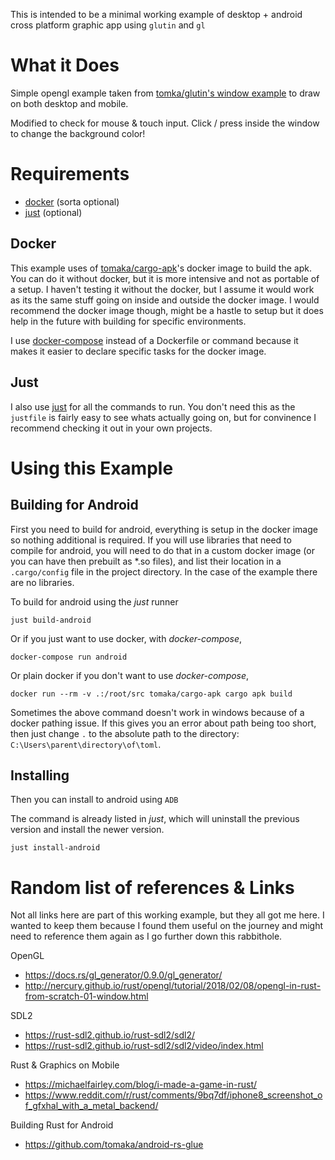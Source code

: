 This is intended to be a minimal working example of desktop + android cross platform graphic app using `glutin` and `gl`

# What it Does
Simple opengl example taken from [tomka/glutin's window example](https://github.com/tomaka/glutin) to draw on both desktop and mobile.

Modified to check for mouse & touch input. Click / press inside the window to change the background color!

# Requirements
- [docker](https://www.docker.com/) (sorta optional)
- [just](https://github.com/casey/just) (optional)

## Docker

This example uses of [tomaka/cargo-apk](https://github.com/tomaka/android-rs-glue)'s docker image to build the apk. You can do it without docker, but it is more intensive and not as portable of a setup. I haven't testing it without the docker, but I assume it would work as its the same stuff going on inside and outside the docker image. I would recommend the docker image though, might be a hastle to setup but it does help in the future with building for specific environments.

I use [docker-compose](https://docs.docker.com/compose/) instead of a Dockerfile or command because it makes it easier to declare specific tasks for the docker image.

## Just

I also use [just](https://github.com/casey/just) for all the commands to run. You don't need this as the `justfile` is fairly easy to see whats actually going on, but for convinence I recommend checking it out in your own projects. 

# Using this Example

## Building for Android

First you need to build for android, everything is setup in the docker image so nothing additional is required. If you will use libraries that need to compile for android, you will need to do that in a custom docker image (or you can have then prebuilt as *.so files), and list their location in a `.cargo/config` file in the project directory. In the case of the example there are no libraries.

To build for android using the _just_ runner

```
just build-android
```

Or if you just want to use docker, with _docker-compose_,

```
docker-compose run android
```
Or plain docker if you don't want to use _docker-compose_,

```
docker run --rm -v .:/root/src tomaka/cargo-apk cargo apk build
```

Sometimes the above command doesn't work in windows because of a docker pathing issue. If this gives you an error about path being too short, then just change `.` to the absolute path to the directory: `C:\Users\parent\directory\of\toml`.

## Installing

Then you can install to android using `ADB`

The command is already listed in _just_, which will uninstall the previous version and install the newer version.

```
just install-android
```

# Random list of references & Links

Not all links here are part of this working example, but they all got me here. I wanted to keep them because I found them useful on the journey and might need to reference them again as I go further down this rabbithole.

OpenGL
- https://docs.rs/gl_generator/0.9.0/gl_generator/
- http://nercury.github.io/rust/opengl/tutorial/2018/02/08/opengl-in-rust-from-scratch-01-window.html

SDL2
- https://rust-sdl2.github.io/rust-sdl2/sdl2/
- https://rust-sdl2.github.io/rust-sdl2/sdl2/video/index.html

Rust & Graphics on Mobile
- https://michaelfairley.com/blog/i-made-a-game-in-rust/
- https://www.reddit.com/r/rust/comments/9bq7df/iphone8_screenshot_of_gfxhal_with_a_metal_backend/

Building Rust for Android
- https://github.com/tomaka/android-rs-glue


